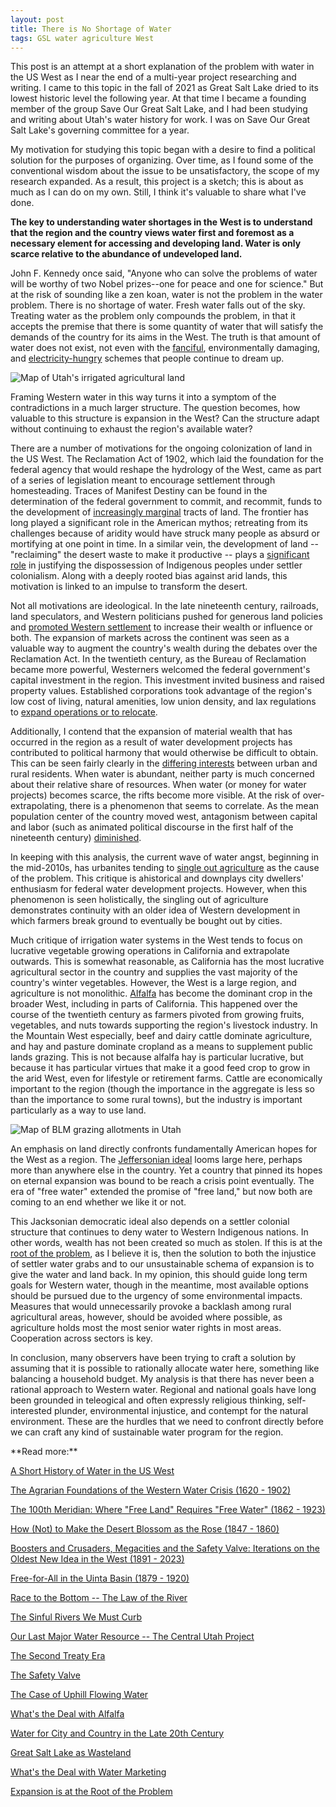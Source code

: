 ```yaml
---
layout: post
title: There is No Shortage of Water
tags: GSL water agriculture West
---
```


This post is an attempt at a short explanation of the problem with water in the US West as I near the end of a multi-year project researching and writing. I came to this topic in the fall of 2021 as Great Salt Lake dried to its lowest historic level the following year. At that time I became a founding member of the group Save Our Great Salt Lake, and I had been studying and writing about Utah's water history for work. I was on Save Our Great Salt Lake's governing committee for a year. 

My motivation for studying this topic began with a desire to find a political solution for the purposes of organizing. Over time, as I found some of the conventional wisdom about the issue to be unsatisfactory, the scope of my research expanded. As a result, this project is a sketch; this is about as much as I can do on my own. Still, I think it's valuable to share what I've done.

**The key to understanding water shortages in the West is to understand that the region and the country views water first and foremost as a necessary element for accessing and developing land. Water is only scarce relative to the abundance of undeveloped land.**

John F. Kennedy once said, "Anyone who can solve the problems of water will be worthy of two Nobel prizes--one for peace and one for science." But at the risk of sounding like a zen koan, water is not the problem in the water problem. There is no shortage of water. Fresh water falls out of the sky. Treating water as the problem only compounds the problem, in that it accepts the premise that there is some quantity of water that will satisfy the demands of the country for its aims in the West. The truth is that amount of water does not exist, not even with the [fanciful](https://en.wikipedia.org/wiki/North_American_Water_and_Power_Alliance), environmentally damaging, and [electricity-hungry](https://www.smithsonianmag.com/smart-news/could-a-550-mile-pipeline-from-the-ocean-save-the-great-salt-lake-scientists-say-probably-not-180983406/) schemes that people continue to dream up.

![Map of Utah's irrigated agricultural land](https://raw.githubusercontent.com/natehousley/NatesImages/refs/heads/main/utah-ag-map.jpg)

Framing Western water in this way turns it into a symptom of the contradictions in a much larger structure. The question becomes, how valuable to this structure is expansion in the West? Can the structure adapt without continuing to exhaust the region's available water?

There are a number of motivations for the ongoing colonization of land in the US West. The Reclamation Act of 1902, which laid the foundation for the federal agency that would reshape the hydrology of the West, came as part of a series of legislation meant to encourage settlement through homesteading. Traces of Manifest Destiny can be found in the determination of the federal government to commit, and recommit, funds to the development of [increasingly marginal](https://natehousley.com/2023/12/03/100th-Meridian.html) tracts of land. The frontier has long played a significant role in the American mythos; retreating from its challenges because of aridity would have struck many people as absurd or mortifying at one point in time. In a similar vein, the development of land -- "reclaiming" the desert waste to make it productive -- plays a [significant role](https://natehousley.com/2023/11/25/Agrarian-Foundations.html) in justifying the dispossession of Indigenous peoples under settler colonialism. Along with a deeply rooted bias against arid lands, this motivation is linked to an impulse to transform the desert.

Not all motivations are ideological. In the late nineteenth century, railroads, land speculators, and Western politicians pushed for generous land policies and [promoted Western settlement](https://natehousley.com/2024/01/10/Boosters-and-Crusaders.html) to increase their wealth or influence or both. The expansion of markets across the continent was seen as a valuable way to augment the country's wealth during the debates over the Reclamation Act. In the twentieth century, as the Bureau of Reclamation became more powerful, Westerners welcomed the federal government's capital investment in the region. This investment invited business and raised property values. Established corporations took advantage of the region's low cost of living, natural amenities, low union density, and lax regulations to [expand operations or to relocate](https://natehousley.com/2024/07/23/The-Safety-Valve.html).

Additionally, I contend that the expansion of material wealth that has occurred in the region as a result of water development projects has contributed to political harmony that would otherwise be difficult to obtain. This can be seen fairly clearly in the [differing interests](https://natehousley.com/2024/09/03/Water-for-City-and-Country.html) between urban and rural residents. When water is abundant, neither party is much concerned about their relative share of resources. When water (or money for water projects) becomes scarce, the rifts become more visible. At the risk of over-extrapolating, there is a phenomenon that seems to correlate. As the mean population center of the country moved west, antagonism between capital and labor (such as animated political discourse in the first half of the nineteenth century) [diminished](https://natehousley.com/2024/07/23/The-Safety-Valve.html). 

In keeping with this analysis, the current wave of water angst, beginning in the mid-2010s, has urbanites tending to [single out agriculture](https://natehousley.com/2024/09/12/GSL-as-Wasteland.html) as the cause of the problem. This critique is ahistorical and downplays city dwellers' enthusiasm for federal water development projects. However, when this phenomenon is seen holistically, the singling out of agriculture demonstrates continuity with an older idea of Western development in which farmers break ground to eventually be bought out by cities.

Much critique of irrigation water systems in the West tends to focus on lucrative vegetable growing operations in California and extrapolate outwards. This is somewhat reasonable, as California has the most lucrative agricultural sector in the country and supplies the vast majority of the country's winter vegetables. However, the West is a large region, and agriculture is not monolithic. [Alfalfa](https://natehousley.com/2024/08/28/Whats-the-Deal-with-Alfalfa.html) has become the dominant crop in the broader West, including in parts of California. This happened over the course of the twentieth century as farmers pivoted from growing fruits, vegetables, and nuts towards supporting the region's livestock industry. In the Mountain West especially, beef and dairy cattle dominate agriculture, and hay and pasture dominate cropland as a means to supplement public lands grazing. This is not because alfalfa hay is particular lucrative, but because it has particular virtues that make it a good feed crop to grow in the arid West, even for lifestyle or retirement farms. Cattle are economically important to the region (though the importance in the aggregate is less so than the importance to some rural towns), but the industry is important particularly as a way to use land.

![Map of BLM grazing allotments in Utah](https://raw.githubusercontent.com/natehousley/NatesImages/refs/heads/main/BLM%20grazing%20allotments%20Utah.png)

An emphasis on land directly confronts fundamentally American hopes for the West as a region. The [Jeffersonian ideal](https://natehousley.com/2024/09/22/Water-Marketing.html) looms large here, perhaps more than anywhere else in the country. Yet a country that pinned its hopes on eternal expansion was bound to be reach a crisis point eventually. The era of "free water" extended the promise of "free land," but now both are coming to an end whether we like it or not.

This Jacksonian democratic ideal also depends on a settler colonial structure that continues to deny water to Western Indigenous nations. In other words, wealth has not been created so much as stolen. If this is at the [root of the problem](https://natehousley.com/2024/10/02/Expansion.html), as I believe it is, then the solution to both the injustice of settler water grabs and to our unsustainable schema of expansion is to give the water and land back. In my opinion, this should guide long term goals for Western water, though in the meantime, most available options should be pursued due to the urgency of some environmental impacts. Measures that would unnecessarily provoke a backlash among rural agricultural areas, however, should be avoided where possible, as agriculture holds most the most senior water rights in most areas. Cooperation across sectors is key.

In conclusion, many observers have been trying to craft a solution by assuming that it is possible to rationally allocate water here, something like balancing a household budget. My analysis is that there has never been a rational approach to Western water. Regional and national goals have long been grounded in teleogical and often expressly religious thinking, self-interested plunder, environmental injustice, and contempt for the natural environment. These are the hurdles that we need to confront directly before we can craft any kind of sustainable water program for the region. 

<p>
**Read more:**
<p></p>
<p><a href="https://natehousley.com/2024/07/28/Short-History-of-Water-in-the-US-West.html">A Short History of Water in the US West</a>
<p><a href="https://natehousley.com/2023/11/25/Agrarian-Foundations.html">The Agrarian Foundations of the Western Water Crisis (1620 - 1902)</a>
<p></p><a href="https://natehousley.com/2023/12/03/100th-Meridian.html">The 100th Meridian: Where "Free Land" Requires "Free Water" (1862 - 1923)</a>
<p></p><a href="https://natehousley.com/2023/12/21/How-Not-to-Make-the-Desert-Blossom-as-the-Rose.html">How (Not) to Make the Desert Blossom as the Rose (1847 - 1860)</a>
<p><a href="https://natehousley.com/2024/01/10/Boosters-and-Crusaders.html">Boosters and Crusaders, Megacities and the Safety Valve: Iterations on the Oldest New Idea in the West (1891 - 2023)</a></p>
<p><a href="https://natehousley.com/2024/02/01/Free-for-All.html">Free-for-All in the Uinta Basin (1879 - 1920)</a>  
<p><a href="https://natehousley.com/2024/03/08/Race-to-the-Bottom.html">Race to the Bottom -- The Law of the River</a>
<p><a href="https://natehousley.com/2024/02/25/Sinful-Rivers-We-Must-Curb.html">The Sinful Rivers We Must Curb</a>
<p><a href="https://natehousley.com/2024/03/20/Our-Last-Major-Water-Resource.html">Our Last Major Water Resource -- The Central Utah Project</a>
<p><a href="https://natehousley.com/2024/03/25/Second-Treaty-Era.html">The Second Treaty Era</a>
<p><a href="https://natehousley.com/2024/07/23/The-Safety-Valve.html">The Safety Valve</a>
<p><a href="https://natehousley.com/2024/08/05/The-Case-of-Uphill-Flowing-Water.html">The Case of Uphill Flowing Water</a>
<p><a href="https://natehousley.com/2024/08/28/Whats-the-Deal-with-Alfalfa.html">What's the Deal with Alfalfa</a>
<p><a href="https://natehousley.com/2024/09/03/Water-for-City-and-Country.html">Water for City and Country in the Late 20th Century</a>
<p><a href="https://natehousley.com/2024/09/12/GSL-as-Wasteland.html">Great Salt Lake as Wasteland</a>
<p><a href="https://natehousley.com/2024/09/22/Water-Marketing.html">What's the Deal with Water Marketing</a>
<p><a href="https://natehousley.com/2024/10/02/Expansion.html">Expansion is at the Root of the Problem</a>
